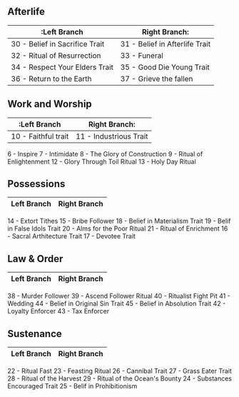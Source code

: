 ## Afterlife
|:Left Branch|Right Branch:|
|---|---|
| 30 - Belief in Sacrifice Trait | 31 - Belief in Afterlife Trait |
| 32 - Ritual of Resurrection | 33 - Funeral |
| 34 - Respect Your Elders Trait | 35 - Good Die Young Trait |
| 36 - Return to the Earth | 37 - Grieve the fallen |


## Work and Worship
|:Left Branch|Right Branch:|
|---|---|
|10 - Faithful trait|11 - Industrious Trait|
6 - Inspire
7 - Intimidate
8 - The Glory of Construction
9 - Ritual of Enlightenment
12 - Glory Through Toil Ritual
13 - Holy Day Ritual

## Possessions
|Left Branch|Right Branch|
|---|---|
14 - Extort Tithes
15 - Bribe Follower
18 - Belief in Materialism Trait
19 - Belif in False Idols Trait
20 - Alms for the Poor Ritual
21 - Ritual of Enrichment
16 - Sacral Arthitecture Trait
17 - Devotee Trait

## Law & Order
|Left Branch|Right Branch|
|---|---|
38 - Murder Follower
39 - Ascend Follower Ritual
40 - Ritualist Fight Pit
41 - Wedding
44 - Belief in Original Sin Trait
45 - Belief in Absolution Trait
42 - Loyalty Enforcer
43 - Tax Enforcer

## Sustenance
|Left Branch|Right Branch|
|---|---|
22 - Ritual Fast
23 - Feasting Ritual
26 - Cannibal Trait
27 - Grass Eater Trait
28 - Ritual of the Harvest
29 - Ritual of the Ocean's Bounty
24 - Substances Encouraged Trait
25 - Belif in Prohibitionism
